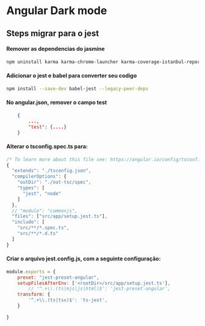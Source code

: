 # Angular Dark mode

## Steps migrar para o jest

#### Remover as dependencias do jasmine
```bash
npm uninstall karma karma-chrome-launcher karma-coverage-istanbul-reporter karma-jasmine karma-jasmine-html-reporter @types/jasmine @types/jasminewd2 jasmine-core jasmine-spec-reporter
```

#### Adicionar o jest e babel para converter seu codigo
```bash
npm install --save-dev babel-jest --legacy-peer-deps

```

#### No angular.json, remover o campo test
```json
    {
        ...,
        "test": {....}
    }
```

#### Alterar o tsconfig.spec.ts para:
```js
/* To learn more about this file see: https://angular.io/config/tsconfig. */
{
  "extends": "./tsconfig.json",
  "compilerOptions": {
    "outDir": "./out-tsc/spec",
    "types": [
      "jest", "node"
    ]
  },
  // "module": "commonjs",
  "files": ["src/app/setup.jest.ts"],
  "include": [
    "src/**/*.spec.ts",
    "src/**/*.d.ts"
  ]
}

```

#### Criar o arquivo **jest.config.js**, com a seguinte configuração:

```js
module.exports = {
    preset: "jest-preset-angular",
    setupFilesAfterEnv: ['<rootDir>/src/app/setup.jest.ts'],
        // '^.+\\.(ts|mjs|js|html)$': 'jest-preset-angular',
    transform: {
        '^.+\\.(ts|tsx)$': 'ts-jest',
    }
      
}
```